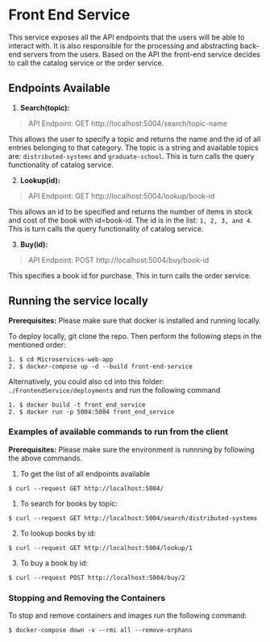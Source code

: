 # Front End Service

This service exposes all the API endpoints that the users will be able to interact with. It is also responsible for the processing and abstracting back-end servers from the users. Based on the API the front-end service decides to call the catalog service or the order service.

## Endpoints Available

1. **Search(topic):**
> API Endpoint: GET http://localhost:5004/search/topic-name

This allows the user to specify a topic and returns the name and the id of all entries belonging to that category. The topic is a string and available topics are: `distributed-systems` and `graduate-school`. This is turn calls the query functionality of catalog service.

2. **Lookup(id):**
> API Endpoint: GET http://localhost:5004/lookup/book-id

This allows an id to be specified and returns the number of items in stock and cost of the book with id=book-id. The id is in the list: `1, 2, 3, and 4`. This is turn calls the query functionality of catalog service.

3. **Buy(id):**
> API Endpoint: POST http://localhost:5004/buy/book-id

This specifies a book id for purchase. This in turn calls the order service.

## Running the service locally

**Prerequisites:** Please make sure that docker is installed and running locally.

To deploy locally, git clone the repo. Then perform the following steps in the mentioned order:

```
1. $ cd Microservices-web-app
2. $ docker-compose up -d --build front-end-service
```

Alternatively, you could also cd into this folder: `./FrontendService/deployments` and run the following command

```
1. $ docker build -t front_end_service
2. $ docker run -p 5004:5004 front_end_service
```

### Examples of available commands to run from the client
**Prerequisites:** Please make sure the environment is runnning by following the above commands.

1. To get the list of all endpoints available
```
$ curl --request GET http://localhost:5004/
```

1. To search for books by topic:

```
$ curl --request GET http://localhost:5004/search/distributed-systems
```

2. To lookup books by id:
```
$ curl --request GET http://localhost:5004/lookup/1
```

3. To buy a book by id:
```
$ curl --request POST http://localhost:5004/buy/2 
```

### Stopping and Removing the Containers
To stop and remove containers and images run the following command:

```
$ docker-compose down -v --rmi all --remove-orphans
```
